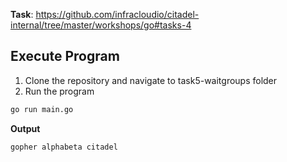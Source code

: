 **Task**: https://github.com/infracloudio/citadel-internal/tree/master/workshops/go#tasks-4
## Execute Program
1. Clone the repository and navigate to task5-waitgroups folder
2. Run the program
```sh
go run main.go
```
**Output**
```
gopher alphabeta citadel
```
